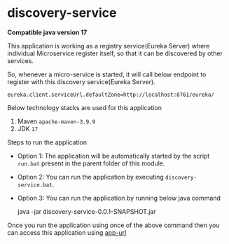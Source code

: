 # discovery-service

**Compatible java version 17**

This application is working as a registry service(Eureka Server) where individual Microservice register itself, so that it can be discovered by other services.

So, whenever a micro-service is started, it will call below endpoint to register with this discovery service(Eureka Server).

`eureka.client.serviceUrl.defaultZone=http://localhost:8761/eureka/`

Below technology stacks are used for this application

1. Maven `apache-maven-3.9.9`
2. JDK `17`

Steps to run the application

- Option 1: The application will be automatically started by the script `run.bat` present in the parent folder of this module.
- Option 2: You can run the application by executing `discovery-service.bat`.
- Option 3: You can run the application by running below java command

	java -jar discovery-service-0.0.1-SNAPSHOT.jar
	
Once you run the application using once of the above command then you can access this application using [app-url](http://localhost:8761)

 

 